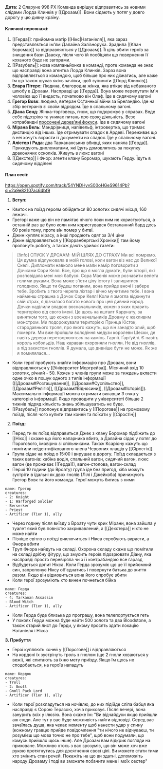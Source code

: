 **Дата:** 2 Оларуне 998 РХ
Команда вирішує відправитись за новими слідами Лорда Клинків у [[Дроаам]]. Вони сідають у потяг у довго дорогу у цю дивну країну.

#### **Ключові персонажі:**
1. [[Герда]]: прийомна матір [[Нікс|Натаніеля]], яка зараз представляється ім'ям Далайна Залізнорука. Зрадила [[Клан Боромар]] та відправляється у [[Дроаам]]. Її ціль вбити героїв за знищення бази Дааску, після чого їй пообіцяли що повернення її коханого буде не загорами.
2. [[Разубель]]: нова компаньйонка в команді, проте команда не знає що насправді вона агентка Лорда Клинків. Зараз вона відправляється з командою, щоб більше про них дізнатись, але каже їм що також шукає якісь зачіпки, щоб зупинити [[Лорд Клинків]].
3. **Елара Пітерс**: Людина, благородна жінка, яка втікає від небажаного шлюбу в Дроаам. Насправді це [[Герда]]. Вона може перепутати ім'я чоловіка що її видасть, початково він Олаф. Їде в сидячому вагоні
4. **Грегор Вовк**: людина, ветеран Останньої війни за Бреландію. Їде на збір ветеранів зі своїм відрядом. Їде в спальному вагоні. 
5. **Діана Сенд**: Жінка-торговець, гном, що подорожує у справах. Веде себе підозріло та уникає питань про свою діяльність. Везе котрабандні [просочені дерев'яні фокуси](https://www.dndbeyond.com/magic-items/215726-imbued-wood-focus). Їде в сидячому вагоні
6. **Мірана Вель**: Мандрівниця, напівельф, інтровертка, що тримає дистанцію від інших. Їде отримувати спадок в Ардеві. Переживає що в неї хочуть вкрасти її документи на спадок. Їде у спальному вагоні.
7. **Алістер і Рада**: два Таркананських вбивці, яких наняла [[Герда]]. Прикидують дипломатами, які їдуть домовлятись за покупку драконячих осколків. Живуть в люкс вагоні
8. [[Декстер]] і Фнор: агенти клану Боромар, шукають Герду. Їдуть в сидячому відділені
#### **План сесії:**
https://open.spotify.com/track/54YNDHyvS00oHGeS9614Pb?si=2a9e82107ac64bf9
1. **Вступ:**
- Квиток на поїзд героям обійдеться 80 золотих сидячі місця, 160 лежачі.
- Грегорі каже що він не памятає нічого поки ним не користуються, а останній раз це було коли ним користувався безталанний бард десь 60 років тому, проте він помер у битві.
- Джин купляє кірасу, а інші продають одяг за 3/4 ціни
- Джин відправляється у [[Корранбергські Хроніки]] там йому пропонуть роботу, а також дають уривок газети:
>[!info] СПУСК У ДРОААМ: МІЙ ШЛЯХ ДО СТРАХУ
  > Ми всі помремо. Ця думка відлунювала в моїй голові, коли вагон віз нас до Великої Скелі. Дипломати навколо мене мали намір поговорити з Дочками Сори Келл. Все, про що я могла думати, були історії, які розповідала мені моя бабуся. Сора Маєнія може розчавити велета голими руками. Вона може з'їсти цілу істоту і залишитися голодною. Якщо ти будеш поганим, вона прийде вночі і забере тебе. Зробить з твого черепа ліхтар і вічно мучитиме тебе. І вона найменш страшна з Дочок Сори Келл!
> Коли я змогла відкинути свій страх, я дізналася багато нового про цей дивний народ. Дочки наділили владою воєначальників, кожен з яких править територією від свого імені. Це щось на кшталт Каррнату, за винятком того, що кожен з воєначальників Дроаму є жахливим монстром. Ми подорожували територією Принца Кісток, стародавнього троля, про якого кажуть, що він занадто злий, щоб померти. Ми вже пройшли володіння медузи королеви Шески, де навіть дерева перетворюються на камінь. Гарпії. Ґарґуйлі. Є навіть король кобольдів. Наш караван охороняли гнолли. Не від гноллів, а під захистом гноллів. Я думала, що дивніше бути не може. Як же я помилялася...

- Коли герої пробують знайти інформацію про Дроаам, вони відправляються у [[Університет Моргрейва]]. Місячний вхід 10 золотих, річний - 50. Кожен з членів групи може за тиждень вкласти одне очко в пошук одного з типів інформації ([[Дроаам#Розташування]], [[Дроаам#Суспільство]], [[Дроаам#Релігія]], [[Дроаам#Відносини]], [[Дроаам#Історія]]). Максимально інформації можна отримати вклавши 3 очка у категорію інформації. Якщо проводити у університеті більше 2 тижнів підряд кількість знань збільшуватись не буде.
- [[Разубель]] пропонує відправитись у [[Порогове]] на громовому поїзді, після чого купити там коней та поїхати у [[Сіростін]]

2. **Поїзд:**
- Перед ти як поїзд відправиться Джек з клану Боромар підбіжить до [[Нікс]] і скаже що його напарника вбито, а Далайна сідає у потяг до Порогового, імовірно зі спільниками. Також Ксаріону кажуть що помітили неідентифікованого члена Червоних плащів у [[Сіростін]].
- Група сідає на поїзд о 15:00 і вирушає в дорогу. Поїзд складається з таких вагонів: кабіна водія, спальний вагон, сидячий вагон, люкс вагон (де проживає [[Герда]]), вагон-столова, вагон-склад
- Перші 10 години (до Вроату) група їде без пригод, хіба можуть зустріти в їдальні як двох гнолів (Лілі і Джейкоба) принижують Грегор Вовк та його команда. Герої можуть битись з ними
```encounter 
name: Грегор 
creatures: 
- 2: Knight
- 1: Warforged Soldier
- Berserker
- Priest
- Artificer (Tier 1), ally
```
- Через годину після виїзду з Вроату чути крик Мірани, вона зайшла у туалет який був повністю закривавлений, а [[Декстера]] ніхто не може найти
- Пізніше світло в поїзді виключиться і Нікса спробують вкрасти, а Фнора вбити
- Труп Фнора найдуть на складі. Охорона складу скаже що помітили на складі дрібну фігуру, що змусить героїв підозрювати Діану, яка насправді просто перевіряла чи з її контрабандою все гаразд
- Відбудеться допит Нікса. Коли Герда зрозуміє що це її прийомний син, запропонує Ніксу об'єднатись і повернути батька до життя разом. Якщо він відмовиться вона його спробує вбити
- Коли герої зрозуміють хто винен почнеться бійка 
```encounter 
name: Герда
creatures: 
- 4: Tarkanan Assassin
- Blood Witch
- Artificer (Tier 1), ally
```
- Коли Герда буде близька до програшу, вона телепортується геть
- У покоях Герди можна буде найти 500 золота та два Bloodstone, а також старий лист до Герди, у якому просять здати локацію Натаніеля і Нікса

**3. Прибуття**
- Герої купляють коней у [[Порогове]] і відправляються
- На кордоні їх зустрінуть троль з гнолом (ще 2 гноли ховаються у вежі), які спитають за їхню мету приїзду. Якщо їм щось не сподобається, на героїв нападуть
```encounter 
name: Кордон 
creatures: 
- Troll
- 2: Gnoll
- Gnoll Pack Lord
- Artificer (Tier 1), ally
```
- Коли герої розкладуться на ночівлю, до них підійде сліпа бабця яка насправді є Сорою Теразою, хоча приховує. Після вечері, вона занурить всіх у ілюзію. Вона скаже їм: "Ви відчайдухи якщо прийшли аж сюди. Але тут у вас буде можливість найти відповіді. Серед вас зачаїлась душа, яка чекає моменту щоб нанести удар у спину (кожному гравцю прийде повідомлення "ти нічого не відчуваєш, ти розумієш що мова точно не про тебе", щоб вони подумали, що комусь прийшло щось інше). Але Дроаам вам відкриє погляди на приховане. Можливо хтось з вас зрозуміє, що він може хоч вже рукою протягнутись для досягнення своєї цілі. Ви можете стати тими хто змінить стан речей. Покажіть на що ви здатні, допоможіть народу Дроааму і тоді ви зможете побачити мене і моїх сестер"
